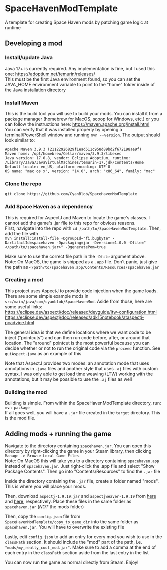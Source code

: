 # SpaceHavenModTemplate
A template for creating Space Haven mods by patching game logic at runtime

## Developing a mod
### Install/update Java
Java 17+ is currently required. Any implementation is fine, but I used this one: https://adoptium.net/temurin/releases/  
This must be the first Java environment found, so you can set the JAVA_HOME environment variable to point to the "home" folder inside of the Java installation directory  

### Install Maven
This is the build tool you will use to build your mods. You can install it from a package manager (homebrew for MacOS, scoop for Windows, etc.) or you can follow the instructions here: https://maven.apache.org/install.html  
You can verify that it was installed properly by opening a terminal/PowerShell window and running `mvn --version`. The output should look similar to:
```shell
Apache Maven 3.9.3 (21122926829f1ead511c958d89bd2f672198ae9f)
Maven home: /opt/homebrew/Cellar/maven/3.9.3/libexec
Java version: 17.0.8, vendor: Eclipse Adoptium, runtime: /Library/Java/JavaVirtualMachines/temurin-17.jdk/Contents/Home
Default locale: en_US, platform encoding: UTF-8
OS name: "mac os x", version: "14.0", arch: "x86_64", family: "mac"
```

### Clone the repo
`git clone https://github.com/CyanBlob/SpaceHavenModTemplate`  

### Add Space Haven as a dependency
This is required for AspectJ and Maven to locate the game's classes. I cannot add the game's .jar file to this repo for obvious reasons.  
First, navigate into the repo with `cd /path/to/SpaceHavenModTemplate`. Then, add the file with  
`mvn install:install-file -DgroupId="fi.bugbyte" -DartifactId=spacehaven -Dpackaging=jar -Dversion=1.0.0 -Dfile="</path/to/spacehaven.jar>" -DgeneratePom=true`  

Make sure to use the correct file path in the `-Dfile` argument above.  
Note: On MacOS, the game is shipped as a `.app` file. Don't panic, just give the path as `</path/to/spacehaven.app/Contents/Resources/spacehaven.jar`  

### Creating a mod
This project uses AspectJ to provide code injection when the game loads. There are some simple example mods in `src/main/java/com/cyanblob/SpaceHavenMod`. Aside from those, here are some useful links:  
https://eclipse.dev/aspectj/doc/released/devguide/ltw-configuration.html  
https://eclipse.dev/aspectj/doc/released/adk15notebook/ataspectj-pcadvice.html  

The general idea is that we define locations where we want code to be inject ("pointcuts") and can then run code before, after, or around that location. The "around" pointcut is the most powerful because you can decide whether or not to run the original code via the `proceed` function. See `guiAspect.java` as an example of this  

Note that AspectJ provides two modes: an annotation mode that uses annotations in `.java` files and another style that uses `.aj` files with custom syntax. I was only able to get load time weaving (LTW) working with the annotations, but it may be possible to use the `.aj` files as well

### Building the mod
Building is simple. From within the SpaceHavenModTemplate directory, run: `mvn package`  
If all goes well, you will have a `.jar` file created in the `target` directory. This is the mod file.

## Adding mods + running the game
Navigate to the directory containing `spacehaven.jar`. You can open this directory by right-clicking the game in your Steam library, then clicking `Manage -> Browse Local Game Files`  
Note: On MacOS this will take you to a directory containing `spacehaven.app` instead of `spacehaven.jar`. Just right-click the .app file and select "Show Package Contents". Then go into "Contents/Resources" to find the `.jar` file  
  
Inside the directory containing the `.jar` file, create a folder named "mods". This is where you will place your mods.  
  
Then, download `aspectj-1.9.19.jar` and `aspectjweaver-1.9.19` from [here](https://github.com/eclipse-aspectj/aspectj/releases) and [here](https://repo1.maven.org/maven2/org/aspectj/aspectjweaver/1.9.19/), respectively. Place these files in the same folder as `spacehaven.jar` (_NOT_ the mods folder)

Then, copy the `config.json` file from `SpaceHavenModTemplate/copy_to_game_dir` into the same folder as `spacehaven.jar`. You will have to overwrite the existing file  
  
Lastly, edit `config.json` to add an entry for every mod you wish to use in the `classPath` section. It should include the "mod" part of the path, i.e. `"mods/my_really_cool_mod.jar"`. Make sure to add a comma at the end of each entry in the `classPath` section aside from the last entry in the list

You can now run the game as normal directly from Steam. Enjoy!